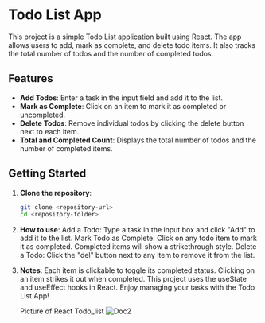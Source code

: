 # Todo List App

This project is a simple Todo List application built using React. The app allows users to add, mark as complete, and delete todo items. It also tracks the total number of todos and the number of completed todos.

## Features

- **Add Todos**: Enter a task in the input field and add it to the list.
- **Mark as Complete**: Click on an item to mark it as completed or uncompleted.
- **Delete Todos**: Remove individual todos by clicking the delete button next to each item.
- **Total and Completed Count**: Displays the total number of todos and the number of completed items.

## Getting Started

1. **Clone the repository**:

   ```bash
   git clone <repository-url>
   cd <repository-folder>

   ```

2. **How to use**:
   Add a Todo: Type a task in the input box and click "Add" to add it to the list.
   Mark Todo as Complete: Click on any todo item to mark it as completed. Completed items will show a strikethrough style.
   Delete a Todo: Click the "del" button next to any item to remove it from the list.

3. **Notes**:
   Each item is clickable to toggle its completed status.
   Clicking on an item strikes it out when completed.
   This project uses the useState and useEffect hooks in React.
   Enjoy managing your tasks with the Todo List App!

   Picture of React Todo_list 
![Doc2](https://github.com/user-attachments/assets/8d47af7a-1f86-4905-863f-2ec9c6fb447b)
